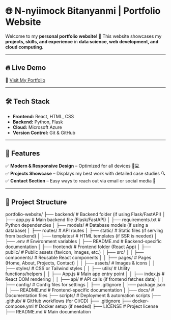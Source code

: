 # 🌐 N-nyiimock Bitanyanmi | Portfolio Website  

Welcome to my **personal portfolio website**! 🚀 This website showcases my **projects, skills, and experience** in **data science, web development, and cloud computing**.  

---

## 🔥 **Live Demo**  
🔗 [Visit My Portfolio](https://serenitymlsa.netlify.app/)  

---


## 🛠️ **Tech Stack**  
- **Frontend:** React, HTML, CSS  
- **Backend:** Python, Flask  
- **Cloud:** Microsoft Azure  
- **Version Control:** Git & GitHub  

---

## 📌 **Features**  
✅ **Modern & Responsive Design** – Optimized for all devices 📱💻  
✅ **Projects Showcase** – Displays my best work with detailed case studies 🔍  
✅ **Contact Section** – Easy ways to reach out via email or social media 📩   

---

## 📂 **Project Structure**  
portfolio-website/
├── backend/            # Backend folder (if using Flask/FastAPI)
│   ├── app.py          # Main backend file (Flask/FastAPI)
│   ├── requirements.txt # Python dependencies
│   ├── models/         # Database models (if using a database)
│   ├── routes/         # API routes
│   ├── static/         # Static files (if serving from backend)
│   ├── templates/      # HTML templates (if SSR is needed)
│   ├── .env            # Environment variables
│   ├── README.md       # Backend-specific documentation
│
├── frontend/           # Frontend folder (React App)
│   ├── public/         # Public assets (favicon, images, etc.)
│   ├── src/
│   │   ├── components/ # Reusable React components
│   │   ├── pages/      # Pages (Home, About, Projects, Contact)
│   │   ├── assets/     # Images & icons
│   │   ├── styles/     # CSS or Tailwind styles
│   │   ├── utils/      # Utility functions/helpers
│   │   ├── App.js      # Main app entry point
│   │   ├── index.js    # React DOM rendering
│   │   ├── api/        # API calls (if frontend fetches data)
│   │   ├── config/     # Config files for settings
│   ├── .gitignore
│   ├── package.json
│   ├── README.md       # Frontend-specific documentation
│
├── docs/               # Documentation files
├── scripts/            # Deployment & automation scripts
├── .github/            # GitHub workflows (for CI/CD)
├── .gitignore
├── docker-compose.yml  # Docker setup (if needed)
├── LICENSE             # Project license
├── README.md           # Main documentation



